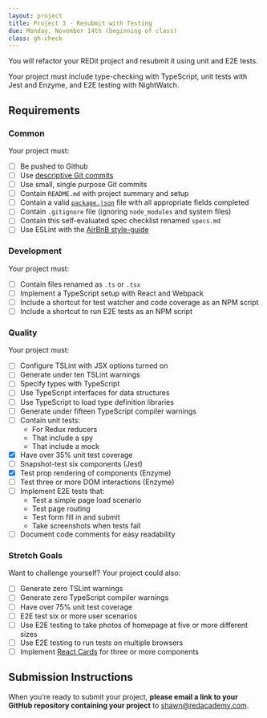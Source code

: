 ```yaml
---
layout: project
title: Project 3 - Resubmit with Testing
due: Monday, November 14th (beginning of class)
class: gh-check
---
```


You will refactor your REDit project and resubmit it using unit and E2E tests.

Your project must include type-checking with TypeScript, unit tests with Jest and Enzyme, and E2E testing with NightWatch.

## Requirements

### Common

Your project must:

- [ ] Be pushed to Github 
- [ ] Use [descriptive Git commits](http://chris.beams.io/posts/git-commit/)
- [ ] Use small, single purpose Git commits
- [ ] Contain `README.md` with project summary and setup
- [ ] Contain a valid [`package.json`](http://browsenpm.org/package.json) file with all appropriate fields completed
- [ ] Contain `.gitignore` file (ignoring `node_modules` and system files)
- [ ] Contain this self-evaluated spec checklist renamed `specs.md`
- [ ] Use ESLint with the [AirBnB style-guide](https://github.com/airbnb/javascript)

### Development

Your project must:

- [ ] Contain files renamed as `.ts` or `.tsx`
- [ ] Implement a TypeScript setup with React and Webpack
- [ ] Include a shortcut for test watcher and code coverage as an NPM script
- [ ] Include a shortcut to run E2E tests as an NPM script

### Quality

Your project must:

- [ ] Configure TSLint with JSX options turned on
- [ ] Generate under ten TSLint warnings
- [ ] Specify types with TypeScript
- [ ] Use TypeScript interfaces for data structures
- [ ] Use TypeScript to load type definition libraries
- [ ] Generate under fifteen TypeScript compiler warnings
- [ ] Contain unit tests:
   - For Redux reducers
   - That include a spy
   - That include a mock
- [X] Have over 35% unit test coverage
- [ ] Snapshot-test six components (Jest)
- [X] Test prop rendering of components (Enzyme)
- [ ] Test three or more DOM interactions (Enzyme)
- [ ] Implement E2E tests that:
   - Test a simple page load scenario
   - Test page routing
   - Test form fill in and submit
   - Take screenshots when tests fail
- [ ] Document code comments for easy readability

### Stretch Goals

Want to challenge yourself? Your project could also:

- [ ] Generate zero TSLint warnings
- [ ] Generate zero TypeScript compiler warnings
- [ ] Have over 75% unit test coverage
- [ ] E2E test six or more user scenarios
- [ ] Use E2E testing to take photos of homepage at five or more different sizes
- [ ] Use E2E testing to run tests on multiple browsers
- [ ] Implement [React Cards](https://github.com/steos/reactcards) for three or more components

## Submission Instructions

When you’re ready to submit your project, **please email a link to your GitHub repository containing your project** to shawn@redacademy.com.